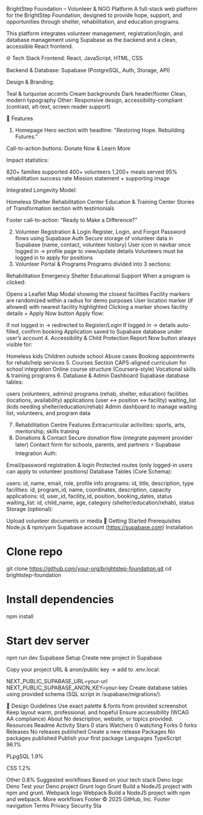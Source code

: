 BrightStep Foundation – Volunteer & NGO Platform
A full-stack web platform for the BrightStep Foundation, designed to provide hope, support, and opportunities through shelter, rehabilitation, and education programs.

This platform integrates volunteer management, registration/login, and database management using Supabase as the backend and a clean, accessible React frontend.

🌐 Tech Stack
Frontend: React, JavaScript, HTML, CSS

Backend & Database: Supabase (PostgreSQL, Auth, Storage, API)

Design & Branding:

Teal & turquoise accents
Cream backgrounds
Dark header/footer
Clean, modern typography
Other: Responsive design, accessibility-compliant (contrast, alt-text, screen reader support)

📌 Features
1. Homepage
Hero section with headline: "Restoring Hope. Rebuilding Futures."

Call-to-action buttons: Donate Now & Learn More

Impact statistics:

820+ families supported
400+ volunteers
1,200+ meals served
95% rehabilitation success rate
Mission statement + supporting image

Integrated Longevity Model:

Homeless Shelter
Rehabilitation Center
Education & Training Center
Stories of Transformation section with testimonials

Footer call-to-action: “Ready to Make a Difference?”

2. Volunteer Registration & Login
Register, Login, and Forgot Password flows using Supabase Auth
Secure storage of volunteer data in Supabase (name, contact, volunteer history)
User icon in navbar once logged in → profile page to view/update details
Volunteers must be logged in to apply for positions
3. Volunteer Portal & Programs
Programs divided into 3 sections:

Rehabilitation
Emergency Shelter
Educational Support
When a program is clicked:

Opens a Leaflet Map Modal showing the closest facilities
Facility markers are randomized within a radius for demo purposes
User location marker (if allowed) with nearest facility highlighted
Clicking a marker shows facility details + Apply Now button
Apply flow:

If not logged in → redirected to Register/Login
If logged in → details auto-filled, confirm booking
Application saved to Supabase database under user’s account
4. Accessibility & Child Protection
Report Now button always visible for:

Homeless kids
Children outside school
Abuse cases
Booking appointments for rehab/help services
5. Courses Section
CAPS-aligned curriculum for school integration
Online course structure (Coursera-style)
Vocational skills & training programs
6. Database & Admin Dashboard
Supabase database tables:

users (volunteers, admins)
programs (rehab, shelter, education)
facilities (locations, availability)
applications (user ↔ position ↔ facility)
waiting_list (kids needing shelter/education/rehab)
Admin dashboard to manage waiting list, volunteers, and program data

7. Rehabilitation Centre Features
Extracurricular activities: sports, arts, mentorship, skills training
8. Donations & Contact
Secure donation flow (integrate payment provider later)
Contact form for schools, parents, and partners
⚡ Supabase Integration
Auth:

Email/password registration & login
Protected routes (only logged-in users can apply to volunteer positions)
Database Tables (Core Schema):

users: id, name, email, role, profile info
programs: id, title, description, type
facilities: id, program_id, name, coordinates, description, capacity
applications: id, user_id, facility_id, position, booking_dates, status
waiting_list: id, child_name, age, category (shelter/education/rehab), status
Storage (optional):

Upload volunteer documents or media
🚀 Getting Started
Prerequisites
Node.js & npm/yarn
Supabase account (https://supabase.com)
Installation
# Clone repo
git clone https://github.com/your-org/brightstep-foundation.git
cd brightstep-foundation

# Install dependencies
npm install

# Start dev server
npm run dev
Supabase Setup
Create new project in Supabase

Copy your project URL & anon/public key → add to .env.local:

NEXT_PUBLIC_SUPABASE_URL=your-url
NEXT_PUBLIC_SUPABASE_ANON_KEY=your-key
Create database tables using provided schema (SQL script in /supabase/migrations/).

🎨 Design Guidelines
Use exact palette & fonts from provided screenshot
Keep layout warm, professional, and hopeful
Ensure accessibility (WCAG AA compliance)
About
No description, website, or topics provided.
Resources
 Readme
 Activity
Stars
 0 stars
Watchers
 0 watching
Forks
 0 forks
Releases
No releases published
Create a new release
Packages
No packages published
Publish your first package
Languages
TypeScript
96.1%
 
PLpgSQL
1.9%
 
CSS
1.2%
 
Other
0.8%
Suggested workflows
Based on your tech stack
Deno logo
Deno
Test your Deno project
Grunt logo
Grunt
Build a NodeJS project with npm and grunt.
Webpack logo
Webpack
Build a NodeJS project with npm and webpack.
More workflows
Footer
© 2025 GitHub, Inc.
Footer navigation
Terms
Privacy
Security
Sta